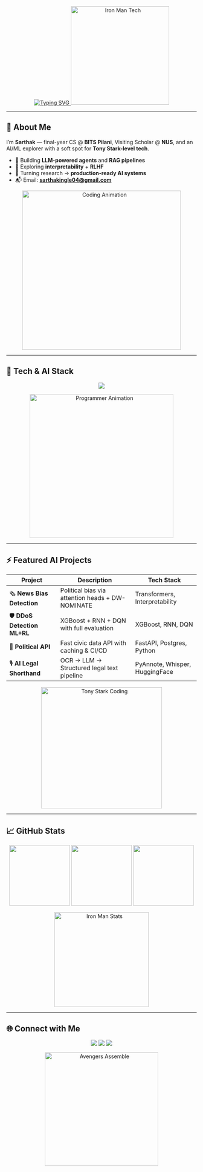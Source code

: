 <div align="center">

  <!-- Typing banner -->
  <a href="https://git.io/typing-svg">
    <img src="https://readme-typing-svg.demolab.com?font=Fira+Code&weight=700&size=28&pause=1000&duration=2000&color=FF3CAC&center=true&vCenter=true&width=800&lines=Sarthak+Ingle;AI+Engineer+%7C+LLM+Tinkerer;Final-year+CS+@+BITS+Pilani;Visiting+Scholar+%7C+NUS;Building+AI+Systems+That+Ship" alt="Typing SVG">
  </a>

  <!-- Iron Man Tech Hologram -->
  <img src="https://media.giphy.com/media/3o7abB06u9bNzA8lu8/giphy.gif" width="260" alt="Iron Man Tech"/>
</div>

---

## 🧠 About Me
I’m **Sarthak** — final-year CS @ **BITS Pilani**, Visiting Scholar @ **NUS**, and an AI/ML explorer with a soft spot for **Tony Stark-level tech**.  

- 🚀 Building **LLM-powered agents** and **RAG pipelines**  
- 🧪 Exploring **interpretability** + **RLHF**  
- 🎯 Turning research → **production-ready AI systems**  
- 📬 Email: **sarthakingle04@gmail.com**

<p align="center">
  <img src="https://media.giphy.com/media/f3iwJFOVOwuy7K6FFw/giphy.gif" width="420" alt="Coding Animation"/>
</p>

---

## 🦾 Tech & AI Stack
<p align="center">
  <img src="https://skillicons.dev/icons?i=python,pytorch,tensorflow,scikitlearn,huggingface,fastapi,flask,react,postgres,git,docker&theme=dark" />
</p>

<p align="center">
  <img src="https://media.giphy.com/media/qgQUggAC3Pfv687qPC/giphy.gif" width="380" alt="Programmer Animation"/>
</p>

---

## ⚡ Featured AI Projects
| Project | Description | Tech Stack |
|---------|-------------|------------|
| 🗞️ **News Bias Detection** | Political bias via attention heads + DW-NOMINATE | Transformers, Interpretability |
| 🛡️ **DDoS Detection ML+RL** | XGBoost + RNN + DQN with full evaluation | XGBoost, RNN, DQN |
| 🧩 **Political API** | Fast civic data API with caching & CI/CD | FastAPI, Postgres, Python |
| 🎙️ **AI Legal Shorthand** | OCR → LLM → Structured legal text pipeline | PyAnnote, Whisper, HuggingFace |

<p align="center">
  <img src="https://media.giphy.com/media/l0HlOvJ7yaacpuSas/giphy.gif" width="320" alt="Tony Stark Coding"/>
</p>

---

## 📈 GitHub Stats
<div align="center">
  <img src="https://github-readme-stats.vercel.app/api?username=sarth-04&show_icons=true&theme=radical&hide_border=true&count_private=true" height="160"/>
  <img src="https://github-readme-streak-stats.herokuapp.com/?user=sarth-04&theme=radical&hide_border=true" height="160"/>
  <img src="https://github-readme-stats.vercel.app/api/top-langs/?username=sarth-04&layout=compact&theme=radical&hide_border=true" height="160"/>
</div>

<p align="center">
  <img src="https://media.giphy.com/media/xT9IgzoKnwFNmISR8I/giphy.gif" width="250" alt="Iron Man Stats"/>
</p>

---

## 🌐 Connect with Me
<p align="center">
  <a href="https://linkedin.com/in/sarthak-ingle"><img src="https://img.shields.io/badge/LinkedIn-0077B5?logo=linkedin&logoColor=white&style=for-the-badge"/></a>
  <a href="https://x.com/YourTwitterHandle"><img src="https://img.shields.io/badge/X-000000?logo=x&logoColor=white&style=for-the-badge"/></a>
  <a href="mailto:sarthakingle04@gmail.com"><img src="https://img.shields.io/badge/Email-DC2626?logo=gmail&logoColor=white&style=for-the-badge"/></a>
</p>

<p align="center">
  <img src="https://media.giphy.com/media/26AHONQ79FdWZhAI0/giphy.gif" width="300" alt="Avengers Assemble"/>
</p>
